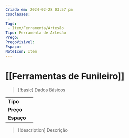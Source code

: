 ```yaml
---
Criado em: 2024-02-28 03:57 pm
cssclasses:
 - 
Tags:
 - Item/Ferramenta/Artesão
Tipo: Ferramenta de Artesão
Preço: 
PreçoVisivel: 
Espaço: 
NoteIcon: Item
---
```

# [[Ferramentas de Funileiro]]

> [!basic] Dados Básicos
> 
|            |     |
| ---------- |:---:|
| **Tipo**   |     |
| **Preço**  |     |
| **Espaço** |     |
>
 
> [!description] Descrição
> 
>
